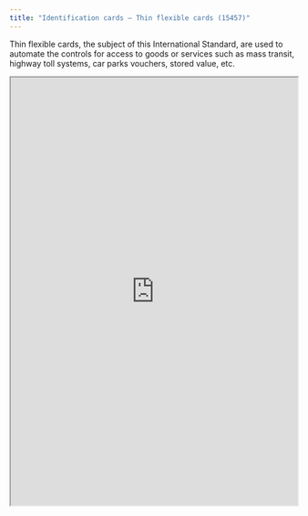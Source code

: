 ```yaml
---
title: "Identification cards – Thin flexible cards (15457)"
---
```


Thin flexible cards, the subject of this International Standard, are used to automate the controls for access to goods or services such as mass transit, highway toll systems, car parks vouchers, stored value, etc.

<iframe height="750" width="100%" src="https://ewelton.github.io/ktest/wiki.html#Identification%20cards%20%E2%80%93%20Thin%20flexible%20cards%20(15457)"></iframe>
